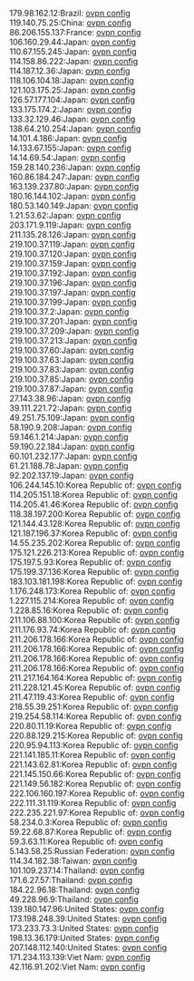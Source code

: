179.98.162.12:Brazil: [ovpn config](vpn/179_98_162_12.ovpn)  
119.140.75.25:China: [ovpn config](vpn/119_140_75_25.ovpn)  
86.206.155.137:France: [ovpn config](vpn/86_206_155_137.ovpn)  
106.160.29.44:Japan: [ovpn config](vpn/106_160_29_44.ovpn)  
110.67.155.245:Japan: [ovpn config](vpn/110_67_155_245.ovpn)  
114.158.86.222:Japan: [ovpn config](vpn/114_158_86_222.ovpn)  
114.187.12.36:Japan: [ovpn config](vpn/114_187_12_36.ovpn)  
118.106.104.18:Japan: [ovpn config](vpn/118_106_104_18.ovpn)  
121.103.175.25:Japan: [ovpn config](vpn/121_103_175_25.ovpn)  
126.57.177.104:Japan: [ovpn config](vpn/126_57_177_104.ovpn)  
133.175.174.2:Japan: [ovpn config](vpn/133_175_174_2.ovpn)  
133.32.129.46:Japan: [ovpn config](vpn/133_32_129_46.ovpn)  
138.64.210.254:Japan: [ovpn config](vpn/138_64_210_254.ovpn)  
14.101.4.186:Japan: [ovpn config](vpn/14_101_4_186.ovpn)  
14.133.67.155:Japan: [ovpn config](vpn/14_133_67_155.ovpn)  
14.14.69.54:Japan: [ovpn config](vpn/14_14_69_54.ovpn)  
159.28.140.236:Japan: [ovpn config](vpn/159_28_140_236.ovpn)  
160.86.184.247:Japan: [ovpn config](vpn/160_86_184_247.ovpn)  
163.139.237.80:Japan: [ovpn config](vpn/163_139_237_80.ovpn)  
180.16.144.102:Japan: [ovpn config](vpn/180_16_144_102.ovpn)  
180.53.140.149:Japan: [ovpn config](vpn/180_53_140_149.ovpn)  
1.21.53.62:Japan: [ovpn config](vpn/1_21_53_62.ovpn)  
203.171.9.119:Japan: [ovpn config](vpn/203_171_9_119.ovpn)  
211.135.28.126:Japan: [ovpn config](vpn/211_135_28_126.ovpn)  
219.100.37.119:Japan: [ovpn config](vpn/219_100_37_119.ovpn)  
219.100.37.120:Japan: [ovpn config](vpn/219_100_37_120.ovpn)  
219.100.37.159:Japan: [ovpn config](vpn/219_100_37_159.ovpn)  
219.100.37.192:Japan: [ovpn config](vpn/219_100_37_192.ovpn)  
219.100.37.196:Japan: [ovpn config](vpn/219_100_37_196.ovpn)  
219.100.37.197:Japan: [ovpn config](vpn/219_100_37_197.ovpn)  
219.100.37.199:Japan: [ovpn config](vpn/219_100_37_199.ovpn)  
219.100.37.2:Japan: [ovpn config](vpn/219_100_37_2.ovpn)  
219.100.37.201:Japan: [ovpn config](vpn/219_100_37_201.ovpn)  
219.100.37.209:Japan: [ovpn config](vpn/219_100_37_209.ovpn)  
219.100.37.213:Japan: [ovpn config](vpn/219_100_37_213.ovpn)  
219.100.37.60:Japan: [ovpn config](vpn/219_100_37_60.ovpn)  
219.100.37.63:Japan: [ovpn config](vpn/219_100_37_63.ovpn)  
219.100.37.83:Japan: [ovpn config](vpn/219_100_37_83.ovpn)  
219.100.37.85:Japan: [ovpn config](vpn/219_100_37_85.ovpn)  
219.100.37.87:Japan: [ovpn config](vpn/219_100_37_87.ovpn)  
27.143.38.96:Japan: [ovpn config](vpn/27_143_38_96.ovpn)  
39.111.221.72:Japan: [ovpn config](vpn/39_111_221_72.ovpn)  
49.251.75.109:Japan: [ovpn config](vpn/49_251_75_109.ovpn)  
58.190.9.208:Japan: [ovpn config](vpn/58_190_9_208.ovpn)  
59.146.1.214:Japan: [ovpn config](vpn/59_146_1_214.ovpn)  
59.190.22.184:Japan: [ovpn config](vpn/59_190_22_184.ovpn)  
60.101.232.177:Japan: [ovpn config](vpn/60_101_232_177.ovpn)  
61.21.188.78:Japan: [ovpn config](vpn/61_21_188_78.ovpn)  
92.202.137.19:Japan: [ovpn config](vpn/92_202_137_19.ovpn)  
106.244.145.10:Korea Republic of: [ovpn config](vpn/106_244_145_10.ovpn)  
114.205.151.18:Korea Republic of: [ovpn config](vpn/114_205_151_18.ovpn)  
114.205.41.46:Korea Republic of: [ovpn config](vpn/114_205_41_46.ovpn)  
118.38.197.200:Korea Republic of: [ovpn config](vpn/118_38_197_200.ovpn)  
121.144.43.128:Korea Republic of: [ovpn config](vpn/121_144_43_128.ovpn)  
121.187.196.37:Korea Republic of: [ovpn config](vpn/121_187_196_37.ovpn)  
14.55.235.202:Korea Republic of: [ovpn config](vpn/14_55_235_202.ovpn)  
175.121.226.213:Korea Republic of: [ovpn config](vpn/175_121_226_213.ovpn)  
175.197.5.93:Korea Republic of: [ovpn config](vpn/175_197_5_93.ovpn)  
175.199.37.136:Korea Republic of: [ovpn config](vpn/175_199_37_136.ovpn)  
183.103.181.198:Korea Republic of: [ovpn config](vpn/183_103_181_198.ovpn)  
1.176.248.173:Korea Republic of: [ovpn config](vpn/1_176_248_173.ovpn)  
1.227.115.214:Korea Republic of: [ovpn config](vpn/1_227_115_214.ovpn)  
1.228.85.16:Korea Republic of: [ovpn config](vpn/1_228_85_16.ovpn)  
211.106.88.100:Korea Republic of: [ovpn config](vpn/211_106_88_100.ovpn)  
211.176.93.74:Korea Republic of: [ovpn config](vpn/211_176_93_74.ovpn)  
211.206.178.166:Korea Republic of: [ovpn config](vpn/211_206_178_166.ovpn)  
211.206.178.166:Korea Republic of: [ovpn config](vpn/211_206_178_166.ovpn)  
211.206.178.166:Korea Republic of: [ovpn config](vpn/211_206_178_166.ovpn)  
211.206.178.166:Korea Republic of: [ovpn config](vpn/211_206_178_166.ovpn)  
211.217.164.164:Korea Republic of: [ovpn config](vpn/211_217_164_164.ovpn)  
211.228.121.45:Korea Republic of: [ovpn config](vpn/211_228_121_45.ovpn)  
211.47.119.43:Korea Republic of: [ovpn config](vpn/211_47_119_43.ovpn)  
218.55.39.251:Korea Republic of: [ovpn config](vpn/218_55_39_251.ovpn)  
219.254.58.114:Korea Republic of: [ovpn config](vpn/219_254_58_114.ovpn)  
220.80.11.19:Korea Republic of: [ovpn config](vpn/220_80_11_19.ovpn)  
220.88.129.215:Korea Republic of: [ovpn config](vpn/220_88_129_215.ovpn)  
220.95.94.113:Korea Republic of: [ovpn config](vpn/220_95_94_113.ovpn)  
221.141.185.11:Korea Republic of: [ovpn config](vpn/221_141_185_11.ovpn)  
221.143.62.81:Korea Republic of: [ovpn config](vpn/221_143_62_81.ovpn)  
221.145.150.66:Korea Republic of: [ovpn config](vpn/221_145_150_66.ovpn)  
221.149.56.182:Korea Republic of: [ovpn config](vpn/221_149_56_182.ovpn)  
222.106.160.197:Korea Republic of: [ovpn config](vpn/222_106_160_197.ovpn)  
222.111.31.119:Korea Republic of: [ovpn config](vpn/222_111_31_119.ovpn)  
222.235.221.97:Korea Republic of: [ovpn config](vpn/222_235_221_97.ovpn)  
58.234.0.3:Korea Republic of: [ovpn config](vpn/58_234_0_3.ovpn)  
59.22.68.87:Korea Republic of: [ovpn config](vpn/59_22_68_87.ovpn)  
59.3.63.11:Korea Republic of: [ovpn config](vpn/59_3_63_11.ovpn)  
5.143.58.25:Russian Federation: [ovpn config](vpn/5_143_58_25.ovpn)  
114.34.182.38:Taiwan: [ovpn config](vpn/114_34_182_38.ovpn)  
101.109.237.14:Thailand: [ovpn config](vpn/101_109_237_14.ovpn)  
171.6.27.57:Thailand: [ovpn config](vpn/171_6_27_57.ovpn)  
184.22.96.18:Thailand: [ovpn config](vpn/184_22_96_18.ovpn)  
49.228.96.9:Thailand: [ovpn config](vpn/49_228_96_9.ovpn)  
139.180.147.96:United States: [ovpn config](vpn/139_180_147_96.ovpn)  
173.198.248.39:United States: [ovpn config](vpn/173_198_248_39.ovpn)  
173.233.73.3:United States: [ovpn config](vpn/173_233_73_3.ovpn)  
198.13.36.179:United States: [ovpn config](vpn/198_13_36_179.ovpn)  
207.148.112.140:United States: [ovpn config](vpn/207_148_112_140.ovpn)  
171.234.113.139:Viet Nam: [ovpn config](vpn/171_234_113_139.ovpn)  
42.116.91.202:Viet Nam: [ovpn config](vpn/42_116_91_202.ovpn)  
